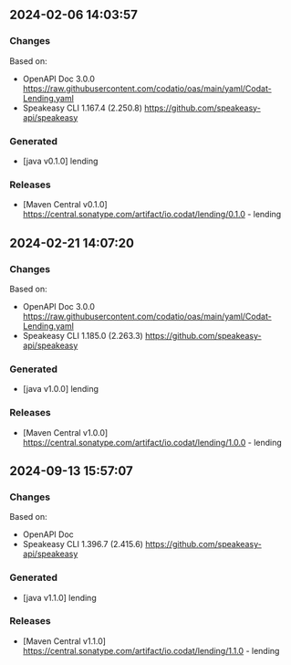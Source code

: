 

## 2024-02-06 14:03:57
### Changes
Based on:
- OpenAPI Doc 3.0.0 https://raw.githubusercontent.com/codatio/oas/main/yaml/Codat-Lending.yaml
- Speakeasy CLI 1.167.4 (2.250.8) https://github.com/speakeasy-api/speakeasy
### Generated
- [java v0.1.0] lending
### Releases
- [Maven Central v0.1.0] https://central.sonatype.com/artifact/io.codat/lending/0.1.0 - lending

## 2024-02-21 14:07:20
### Changes
Based on:
- OpenAPI Doc 3.0.0 https://raw.githubusercontent.com/codatio/oas/main/yaml/Codat-Lending.yaml
- Speakeasy CLI 1.185.0 (2.263.3) https://github.com/speakeasy-api/speakeasy
### Generated
- [java v1.0.0] lending
### Releases
- [Maven Central v1.0.0] https://central.sonatype.com/artifact/io.codat/lending/1.0.0 - lending

## 2024-09-13 15:57:07
### Changes
Based on:
- OpenAPI Doc  
- Speakeasy CLI 1.396.7 (2.415.6) https://github.com/speakeasy-api/speakeasy
### Generated
- [java v1.1.0] lending
### Releases
- [Maven Central v1.1.0] https://central.sonatype.com/artifact/io.codat/lending/1.1.0 - lending